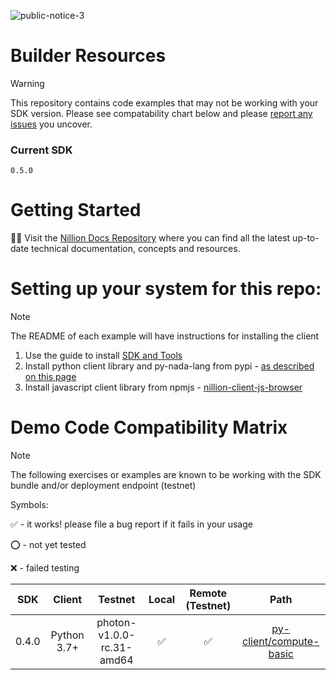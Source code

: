 ![public-notice-3](https://github.com/NillionNetwork/builder-resources/assets/33910651/d0f1e23b-7c8f-4762-8029-54213faf4d60)

# Builder Resources

> [!WARNING]
> This repository contains code examples that may not be working with your SDK version. Please see compatability chart below and please [report any issues](https://github.com/NillionNetwork/builder-resources/issues/new/choose) you uncover.

### Current SDK

`0.5.0`

# Getting Started

🚀🚀 Visit the [Nillion Docs Repository](https://docs.nillion.com) where you can find all the latest up-to-date technical documentation, concepts and resources.

# Setting up your system for this repo:

> [!NOTE]
> The README of each example will have instructions for installing the client

1. Use the guide to install [SDK and Tools](https://docs.nillion.com/nillion-sdk-and-tools)
2. Install python client library and py-nada-lang from pypi - [as described on this page](https://github.com/NillionNetwork/nillion-python-starter/blob/payments-flow-update/README.md)
3. Install javascript client library from npmjs - [nillion-client-js-browser](https://www.npmjs.com/package/@nillion/nillion-client-js-browser)


# Demo Code Compatibility Matrix
> [!NOTE]
> The following exercises or examples are known to be working with the SDK bundle and/or deployment endpoint (testnet)
> 
> Symbols:
> 
> ✅ - it works! please file a bug report if it fails in your usage
> 
> ⭕ - not yet tested
>
> ❌ - failed testing

| SDK | Client  | Testnet  | Local | Remote (Testnet) |  Path |
|:---:|:-------:|:--------:|:-----:|:----------------:|:-----:|
| 0.4.0 | Python 3.7+ | photon-v1.0.0-rc.31-amd64 | ✅ | ✅ | [py-client/compute-basic](py-client/compute-basic) |



